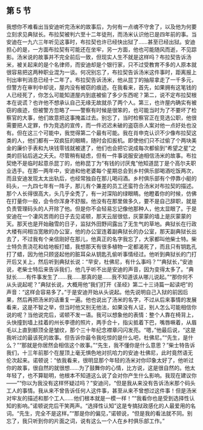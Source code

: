 ## 第 5 节

我想你不难看出当安迪听完汤米的故事后，为何有一点魂不守舍了，以及他为何要立刻求见典狱长。布拉契被判六至十二年徒刑，而汤米认识他已是四年前的事。当安迪在一九六三年听见这事时，布拉契也许已经快出狱了……甚至已经出狱。安迪担心的是，一方面布拉契有可能还在坐牢，另一方面，他也可能随风而逝，不见踪影。汤米说的故事并不完全前后一致，但现实人生不就是这样吗？布拉契告诉汤米，被关起来的是个名律师，而安迪却是个银行家，只不过受教育不多的人原本就很容易把这两种职业混为一谈。何况别忘了，布拉契告诉汤米这件事时，距离报上刊出审判消息已经十二年了。布拉契告诉汤米，他从昆丁的抽屉拿走了一千多元，但警方在审判中却说，屋内没有被窃的痕迹。在我看来，首先，如果拥有这笔钱的人已经死了，你怎么可能知道屋内到底被偷了多少东西呢？第二，说不定布拉契根本在说谎？也许他不想承认自己无缘无故就杀了两个人。第三，也许屋内确实有被窃的痕迹，但被警方忽略了——警察有时候是很笨的，也可能当时为了不要坏了检察官的大事，他们故意把这事掩盖过去。别忘了，当时检察官正在竞选公职，他很需要把人定罪，作为竞选的宣传，而一件迟迟未破的盗窃杀人案对他一点好处也没有。但在这三个可能中，我觉得第二个最有可能。我在肖申克认识不少像布拉契这类的人，他们都有一双疯狂的眼睛，随时会扣扳机。即使他们只不过偷了个两块美金的廉价手表和九块钱零钱就被逮了，他们也会把它说成每次都偷到“希望之星”之类的巨钻后逃之夭夭。尽管稍有疑虑，但有一件事说服安迪相信汤米的故事。布拉契绝不是临时起意杀昆丁的，他称昆丁为“有钱的讨厌鬼”他知道昆丁是个高尔夫职业选手。在那一两年中，安迪和他老婆每个星期总会到乡村俱乐部喝酒吃饭两次，而且安迪发现太太出轨后，也经常独自在那儿喝闷酒。乡村俱乐部有个停靠小艇的码头，一九四七年有一阵子，那儿有个兼差的员工还蛮符合汤米对布拉契的描述。那个人长得很高大，头几乎全秃了，有一对深陷的绿眼睛。他瞪着你的时候，仿佛在打量你一般，会令你浑身不舒服。他没有在那里做多久，要不是自己辞职，就是负责管理码头的人开除了他。但是你不会轻易忘记像他那种人，他太显眼了。于是安迪在一个凄风苦雨的日子去见诺顿，那天云层很低，灰蒙蒙的墙上是灰蒙蒙的天。那天也是开始融雪的日子，监狱外田野间露出了无生气的草地。典狱长在行政大楼有间相当宽敞的办公室，他的办公室连着副典狱长的办公室，那天副典狱长出去了，不过我有个亲信刚好在那儿，他真正的名字我忘了，大家都叫他柴士特。柴士特负责浇花和给地板打蜡，我想那天有很多植物一定都渴死了，而且只有钥匙孔打了蜡，因为他只顾竖起他的脏耳朵从钥匙孔偷听事情经过。他听到典狱长的门打开后又关上，然后听到典狱长说：“早安，杜佛尼，有什么事吗？”“典狱长，”安迪说，老柴士特后来告诉我们，他几乎听不出是安迪的声音，因为变得太多了。“典狱长……有件事发生了……我……那真的是……我不知道该从哪儿说起。”“那你何不从头说起呢？”典狱长说，大概用他“我们打开《圣经》第二十三诗篇一起读吧”的声音：“这样会容易多了。”于是安迪开始从头说起。他先说明自己入狱的前因后果，然后再把汤米的话重复一遍。他也说出了汤米的名字，不过从后来事情的发展看来，这是不智之举，但当时他又别无他法，如果没有人证，别人怎么可能相信你说的呢？当他说完后，诺顿不发一语。我可以想象他的表情：整个人靠在椅背上，头快撞到墙上挂着的州长李德的照片，两手合十，指尖抵着下巴，嘴唇噘着，从眉毛以上直到额顶全是皱纹，那个三十年纪念襟章闪闪发亮。“嗯，”他最后说，“这是我听过的最该死的故事。但告诉你最令我吃惊的是什么吧，杜佛尼。”“先生，是什么？”“那就是你居然会相信这个故事。”“先生，我不懂你是什么意思？”柴士特告诉我们，十三年前那个在屋顶上毫无惧色地对抗哈力的安迪·杜佛尼，此时竟然语无伦次起来。诺顿说：“依我看来，很明显那个年轻的汤米对你印象太好了，他听过你的故事，很自然的就很想……为了鼓舞你的心情，比方说，这是很自然的。他太年轻了，也不算聪明，他根本不知道这么说了会对你产生什么影响。我现在建议你——”“你以为我没有这样怀疑过吗？”安迪问，“但是我从来没有告诉汤米那个码头工人的事情。我从来不曾告诉任何人这件事，甚至从来不曾想过这件事！但是汤米对牢友的描述和那个工人……他们根本就是一模一样！”“我看你也是受到选择性认知的影响。”诺顿说完后干笑两声。“选择性认知”这是专搞狱政感化的人最爱用的名词。“先生，完全不是这样。”“那是你的偏见，”诺顿说，“但是我的看法就不同。别忘了，我只听到你的片面之词，说有这么一个人在乡村俱乐部工作。”